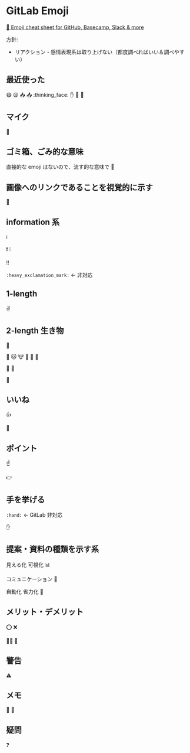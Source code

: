 # GitLab Emoji 
[🎁 Emoji cheat sheet for GitHub, Basecamp, Slack & more](https://www.webfx.com/tools/emoji-cheat-sheet/)

方針:

- リアクション・感情表現系は取り上げない（都度調べればいい＆調べやすい）

## 最近使った
:mask: :tired_face: :inbox_tray: :outbox_tray: :thinking_face: :raised_hand: :muscle: :microphone:

## マイク
:microphone:

## ゴミ箱、ごみ的な意味
直接的な emoji はないので、流す的な意味で :toilet:


## 画像へのリンクであることを視覚的に示す
:art:

## information 系
:information_source:

:exclamation:  :grey_exclamation:

:bangbang:

`:heavy_exclamation_mark:` ← 非対応

## 1-length
:v:

## 2-length 生き物
:ox:

:dog: :cat: :cow: :pig: :ram: :rat:

:bat: :owl:

:bug:

## いいね
:+1:

:clap:

## ポイント
:point_up:

:point_right:

## 手を挙げる
`:hand:` ← GitLab 非対応

:raised_hand:

## 提案・資料の種類を示す系
見える化 可視化 :bar_chart:

コミュニケーション :speech_balloon:

自動化 省力化 :robot:

## メリット・デメリット
:o: :x:

:ok_woman: :no_good:
 
## 警告
:warning:

## メモ
:memo: :notebook:

## 疑問
:question:
